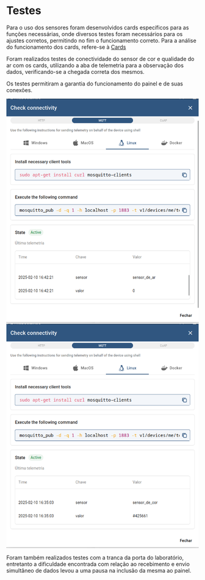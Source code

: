 # Testes

Para o uso dos sensores foram desenvolvidos cards específicos para as funções necessárias, onde diversos testes foram necessários para os ajustes corretos, permitindo no fim o funcionamento correto. Para a análise do funcionamento dos cards, refere-se à [Cards](https://github.com/sooarees/Dashboard-ThingsBoard/blob/main/Cards.md)

Foram realizados testes de conectividade do sensor de cor e qualidade do ar com os cards, utilizando a aba de telemetria para a observação dos dados, verificando-se a chegada correta dos mesmos. 

Os testes permitiram a garantia do funcionamento do painel e de suas conexões.

<img src="https://github.com/sooarees/Dashboard-ThingsBoard/blob/main/Imagens/teste%20ar.png" alt="Sensor de qualidade do ar em funcionamento"/>
<img src="https://github.com/sooarees/Dashboard-ThingsBoard/blob/main/Imagens/teste%20cor.png" alt="Sensor de cor em funcionamento"/>

Foram também realizados testes com a tranca da porta do laboratório, entretanto a dificuldade encontrada com relação ao recebimento e envio simultâneo de dados levou a uma pausa na inclusão da mesma ao painel.
